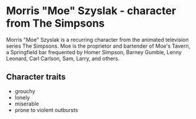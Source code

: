 # Morris "Moe" Szyslak - character from The Simpsons
Morris "Moe" Szyslak is a recurring character from the animated television series The Simpsons. 
Moe is the proprietor and bartender of Moe's Tavern, a Springfield bar frequented by Homer Simpson, Barney Gumble, Lenny Leonard, Carl Carlson, Sam, Larry, and others.
## Character traits
* grouchy
* lonely
* miserable
* prone to violent outbursts